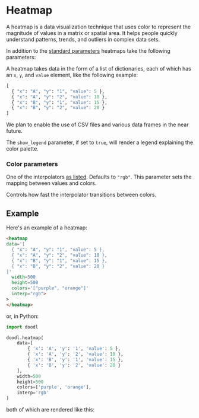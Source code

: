 # Heatmap

A heatmap is a data visualization technique that uses color to
represent the magnitude of values in a matrix or spatial area. It
helps people quickly understand patterns, trends, and outliers in
complex data sets.

<Parameters>

In addition to the [standard parameters](/charts/#standard-parameters)
heatmaps take the following parameters:

<Parameter name="data" type="list of dicts">
<div>

A heatmap takes data in the form of a list of dictionaries,
each of which has an `x`, `y`, and `value` element, like the
following example:

~~~python
[
  { "x": "A", "y": "1", "value": 5 },
  { "x": "A", "y": "2", "value": 10 },
  { "x": "B", "y": "1", "value": 15 },
  { "x": "B", "y": "2", "value": 20 }
]
~~~

We plan to enable the use of CSV files and various data frames
in the near future.

</div>
</Parameter>
<Parameter name="show_legend" type="Boolean">

The `show_legend` parameter, if set to `true`, will render a legend
explaining the color palette.

</Parameter>

### Color parameters

<Parameter name="interp" type="String">

One of the interpolators [as listed](/color#color-maps). Defaults to
`"rgb"`. This parameter sets the mapping between values and colors.

</Parameter>
  <Parameter name="gamma" type="Number (0.0 to 1.0)">

Controls how fast the interpolator transitions between colors.

  </Parameter>
</Parameters>

## Example

Here's an example of a heatmap:


```html
<heatmap
data='[
  { "x": "A", "y": "1", "value": 5 },
  { "x": "A", "y": "2", "value": 10 },
  { "x": "B", "y": "1", "value": 15 },
  { "x": "B", "y": "2", "value": 20 }
]'
  width=500
  height=500
  colors='["purple", "orange"]'
  interp="rgb">
>
</heatmap>
```

or, in Python:

```python
import doodl

doodl.heatmap(
    data=[
        { 'x': 'A', 'y': '1', 'value': 5 },
        { 'x': 'A', 'y': '2', 'value': 10 },
        { 'x': 'B', 'y': '1', 'value': 15 },
        { 'x': 'B', 'y': '2', 'value': 20 }
    ],
    width=500
    height=500
    colors=['purple', 'orange'],
    interp='rgb'
)
```

both of which are rendered like this:

<span class="chart-container" id='heatmap_0'></span>

<script>
 setTimeout(() => {
  Promise.resolve().then(() => {
    Doodl.heatmap('#heatmap_0',[
        { "x": "A", "y": "1", "value": 5 },
        { "x": "A", "y": "2", "value": 10 },
        { "x": "B", "y": "1", "value": 15 },
        { "x": "B", "y": "2", "value": 20 }
    ],{"width":500,"height":500},{},['purple', 'orange'], 0, "rgb",0);
})}, 1000)
</script>
